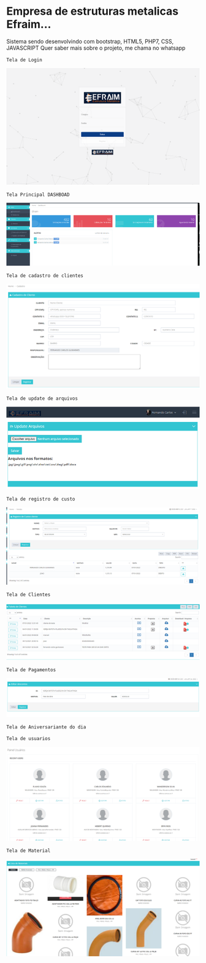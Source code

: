 # Empresa de estruturas metalicas Efraim...

Sistema sendo desenvolvindo com bootstrap, HTML5, PHP7, CSS, JAVASCRIPT 
Quer saber mais sobre o projeto, me chama no whatsapp

 
 
 ```
Tela de Login
 ```

![interface](https://github.com/fernandoguim/efraim/blob/main/efrain.PNG)
 
 ```
Tela Principal DASHBOAD
 ```
![interface](https://github.com/fernandoguim/Instagram-clone/blob/main/dashefram.PNG)

 ```
Tela de cadastro de clientes
 ``` 
 ![interface](https://github.com/fernandoguim/efraim/blob/main/cadastro%20cliente.PNG)

 ```
Tela de update de arquivos
 ``` 
 ![interface](https://github.com/fernandoguim/efraim/blob/main/update.PNG)
 ```
Tela de registro de custo
 ``` 
![interface](https://github.com/fernandoguim/efraim/blob/main/custo.PNG)

 ```
Tela de Clientes
 ``` 
 ![interface](https://github.com/fernandoguim/efraim/blob/main/tabela%20de%20cliente.PNG)
 
 ```
Tela de Pagamentos
 ``` 
  ![interface](https://github.com/fernandoguim/efraim/blob/main/Tela%20de%20Pagamentos.PNG) 
 
 
 ```
Tela de Aniversariante do dia
 ``` 
 
  ```
Tela de usuarios
 ``` 
  ![interface](https://github.com/fernandoguim/efraim/blob/main/usuarios.PNG)
 
  ```
Tela de Material
 ``` 
 ![interface](https://github.com/fernandoguim/efraim/blob/main/material.PNG)
